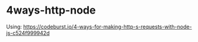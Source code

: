 # 4ways-http-node

Using: https://codeburst.io/4-ways-for-making-http-s-requests-with-node-js-c524f999942d